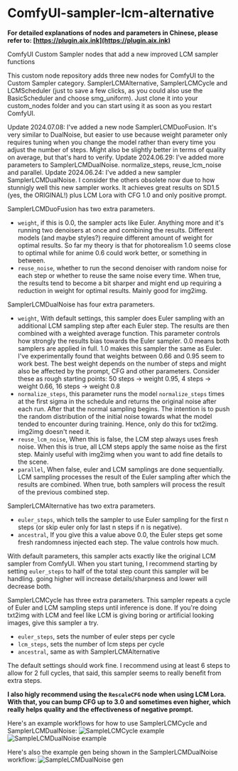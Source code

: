 # ComfyUI-sampler-lcm-alternative

**For detailed explanations of nodes and parameters in Chinese, please refer to: [https://plugin.aix.ink](https://plugin.aix.ink)**

ComfyUI Custom Sampler nodes that add a new improved LCM sampler functions

This custom node repository adds three new nodes for ComfyUI to the Custom Sampler category. SamplerLCMAlternative, SamplerLCMCycle and LCMScheduler (just to save a few clicks, as you could also use the BasicScheduler and choose smg_uniform).
Just clone it into your custom_nodes folder and you can start using it as soon as you restart ComfyUI.

Update 2024.07.08: I've added a new node SamplerLCMDuoFusion. It's very similar to DualNoise, but easier to use because weight parameter only requires tuning when you change the model rather than every time you adjust the number of steps. Might also be slightly better in terms of quality on average, but that's hard to verify. 
Update 2024.06.29: I've added more parameters to SamplerLCMDualNoise. normalize_steps, reuse_lcm_noise and parallel.
Update 2024.06.24: I've added a new sampler SamplerLCMDualNoise. I consider the others obsolete now due to how stunnigly well this new sampler works. It achieves great results on SD1.5 (yes, the ORIGINAL!) plus LCM Lora with CFG 1.0 and only positive prompt.

SamplerLCMDuoFusion has two extra parameters.
- `weight`, if this is 0.0, the sampler acts like Euler. Anything more and it's running two denoisers at once and combining the results. Different models (and maybe styles?) require different amount of weight for optimal results. So far my theory is that for photorealism 1.0 seems close to optimal while for anime 0.6 could work better, or something in between.
- `reuse_noise`, whether to run the second denoiser with random noise for each step or whether to reuse the same noise every time. When true, the results tend to become a bit sharper and might end up requiring a reduction in weight for optimal results. Mainly good for img2img.

SamplerLCMDualNoise has four extra parameters.
- `weight`, With default settings, this sampler does Euler sampling with an additional LCM sampling step after each Euler step. The results are then combined with a weighted average function. This parameter controls how strongly the results bias towards the Euler sampler. 0.0 means both samplers are applied in full. 1.0 makes this sampler the same as Euler.
  I've experimentally found that weights between 0.66 and 0.95 seem to work best. The best weight depends on the number of steps and might also be affected by the prompt, CFG and other parameters. Consider these as rough starting points: 50 steps -> weight 0.95, 4 steps -> weight 0.66, 16 steps -> weight 0.8
- `normalize_steps`, this parameter runs the model `normalize_steps` times at the first sigma in the schedule and returns the original noise after each run. After that the normal sampling begins. The intention is to push the random distribution of the initial noise towards what the model tended to encounter during training. Hence, only do this for txt2img. img2img doesn't need it.
- `reuse_lcm_noise`, When this is false, the LCM step always uses fresh noise. When this is true, all LCM steps apply the same noise as the first step. Mainly useful with img2img when you want to add fine details to the scene.
- `parallel`, When false, euler and LCM samplings are done sequentially. LCM sampling processes the result of the Euler sampling after which the results are combined. When true, both samplers will process the result of the previous combined step.

SamplerLCMAlternative has two extra parameters.
- `euler_steps`, which tells the sampler to use Euler sampling for the first n steps (or skip euler only for last n steps if n is negative).
- `ancestral`, If you give this a value above 0.0, the Euler steps get some fresh randomness injected each step. The value controls how much.

With default parameters, this sampler acts exactly like the original LCM sampler from ComfyUI. When you start tuning, I recommend starting by setting `euler_steps` to half of the total step count this sampler will be handling. going higher will increase details/sharpness and lower will decrease both.

SamplerLCMCycle has three extra parameters. This sampler repeats a cycle of Euler and LCM sampling steps until inference is done.
If you're doing txt2img with LCM and feel like LCM is giving boring or artificial looking images, give this sampler a try.
- `euler_steps`, sets the number of euler steps per cycle
- `lcm_steps`, sets the number of lcm steps per cycle
- `ancestral`, same as with SamplerLCMAlternative

The default settings should work fine. I recommend using at least 6 steps to allow for 2 full cycles, that said, this sampler seems to really benefit from extra steps.

**I also higly recommend using the `RescaleCFG` node when using LCM Lora. With that, you can bump CFG up to 3.0 and sometimes even higher, which really helps quality and the effectiveness of negative prompt.**

Here's an example workflows for how to use SamplerLCMCycle and SamplerLCMDualNoise:
![SampleLCMCycle example](SamplerLCMCycle-workflow.png)
![SampleLCMDualNoise example](SamplerLCMDualNoise-workflow.png)

Here's also the example gen being shown in the SamplerLCMDualNoise workflow:
![SampleLCMDualNoise gen](SamplerLCMDualNoise-1.png)
